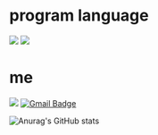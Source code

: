 # program language
<img src="https://img.shields.io/badge/swift-F05138?style=flat-square&logo=Android&logoColor=white"/> <img src="https://img.shields.io/badge/python-3776AB?style=flat-square&logo=Android&logoColor=white"/> 

# me
<a href="https://www.youtube.com/channel/UCo_3L_X5UMZmxRTK72sPEFA" target="_blank"><img src="https://img.shields.io/badge/youtube-FF0000?style=youtube&logo=youtube&logoColor=white"/></a> [![Gmail Badge](https://img.shields.io/badge/Gmail-d14836?style=flat-square&logo=Gmail&logoColor=white&link=mailto:snugyun01@gmail.com)](mailto:benibara3758@gmail.com)
	
![Anurag's GitHub stats](https://github-readme-stats.vercel.app/api?username=Jamminssssss&show_icons=true&theme=radical)

